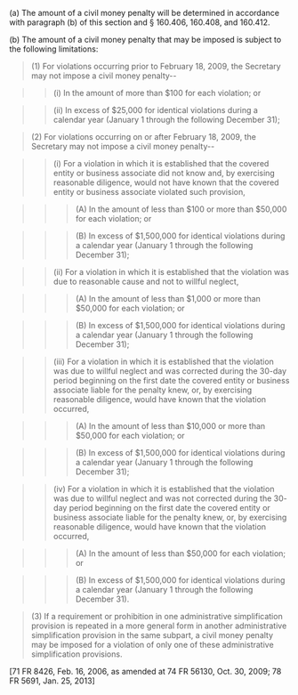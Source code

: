 (a) The amount of a civil money penalty will be determined in accordance with paragraph (b) of this section and § 160.406, 160.408, and 160.412.

(b) The amount of a civil money penalty that may be imposed is subject to the following limitations:

> (1) For violations occurring prior to February 18, 2009, the Secretary may not impose a civil money penalty--

> > (i) In the amount of more than $100 for each violation; or

> > (ii) In excess of $25,000 for identical violations during a calendar year (January 1 through the following December 31);

> (2) For violations occurring on or after February 18, 2009, the Secretary may not impose a civil money penalty--

> > (i) For a violation in which it is established that the covered entity or business associate did not know and, by exercising reasonable diligence, would not have known that the covered entity or business associate violated such provision,
 
> > > (A) In the amount of less than $100 or more than $50,000 for each violation; or

> > > (B) In excess of $1,500,000 for identical violations during a calendar year (January 1 through the following December 31);

> > (ii) For a violation in which it is established that the violation was due to reasonable cause and not to willful neglect,

> > > (A) In the amount of less than $1,000 or more than $50,000 for each violation; or

> > > (B) In excess of $1,500,000 for identical violations during a calendar year (January 1 through the following December 31);

> > (iii) For a violation in which it is established that the violation was due to willful neglect and was corrected during the 30-day period beginning on the first date the covered entity or business associate liable for the penalty knew, or, by exercising reasonable diligence, would have known that the violation occurred,

> > > (A) In the amount of less than $10,000 or more than $50,000 for each violation; or

> > > (B) In excess of $1,500,000 for identical violations during a calendar year (January 1 through the following December 31);

> > (iv) For a violation in which it is established that the violation was due to willful neglect and was not corrected during the 30- day period beginning on the first date the covered entity or business associate liable for the penalty knew, or, by exercising reasonable diligence, would have known that the violation occurred,

> > > (A) In the amount of less than $50,000 for each violation; or

> > > (B) In excess of $1,500,000 for identical violations during a calendar year (January 1 through the following December 31).

> (3) If a requirement or prohibition in one administrative simplification provision is repeated in a more general form in another administrative simplification provision in the same subpart, a civil money penalty may be imposed for a violation of only one of these administrative simplification provisions.

[71 FR 8426, Feb. 16, 2006, as amended at 74 FR 56130, Oct. 30, 2009; 78 FR 5691, Jan. 25, 2013]
